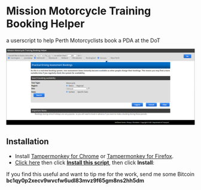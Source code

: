 # Mission Motorcycle Training Booking Helper
a userscript to help Perth Motorcyclists book a PDA at the DoT

![Screenshot](https://github.com/jsnfwlr/missionmotorcycle/raw/main/2021-03-11.png)


## Installation

- Install [Tampermonkey for Chrome](https://chrome.google.com/webstore/detail/tampermonkey/dhdgffkkebhmkfjojejmpbldmpobfkfo?hl=en)
or [Tampermonkey for Firefox](https://addons.mozilla.org/en-US/firefox/addon/tampermonkey/).
- [Click here](https://greasyfork.org/en/scripts/423038-mission-motorcycle-booking-helper) then click [**Install this script**](https://greasyfork.org/scripts/423038-mission-motorcycle-booking-helper/code/Mission%20Motorcycle%20Booking%20Helper.user.js), then click **Install**:

If you find this useful and want to tip me for the work, send me some Bitcoin **bc1qy0p2xecv9wvcfw6udl83mvz9f65gm8ns2hh5dm**
